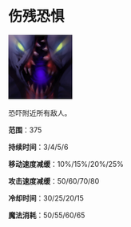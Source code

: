 # 伤残恐惧

![](game/resource/flash3/images/spellicons/mjz_night_stalker_crippling_fear.png)

恐吓附近所有敌人。

**范围**：375

**持续时间**：3/4/5/6

**移动速度减缓**：10%/15%/20%/25%

**攻击速度减缓**：50/60/70/80

**冷却时间**：30/25/20/15

**魔法消耗**：50/55/60/65
